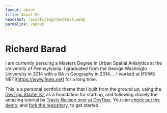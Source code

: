 ```yaml
---
layout: about
title: About Me
headshot: /assets/img/headshot.webp
permalink: /about
---
```


# Richard Barad
I am currently persuing a Masters Degree in Urban Spatial Anlalytics at the University of Pennsylvania. I graduated from the George Washingto University in 2014 with a BA in Geography in 2014.... I worked at [FEWS NET](https://www.fews.net] for a long time. 


This is a personal portfolio theme that I built from the ground up, using the [DevTips Starter Kit](http://devtipsstarterkit.com/) as a foundation for starting, and following closely the amazing tutorial by [Travis Neilson over at DevTips](https://www.youtube.com/watch?v=T6jKLsxbFg4&list=PL0CB3OvPhDA_STygmp3sDenx3UpdOMk7P). You can [check out the demo](lenpaul.github.io/portfolio-jekyll-theme/), and [fork the repository](https://github.com/LeNPaul/portfolio-jekyll-theme/fork), to get started.
